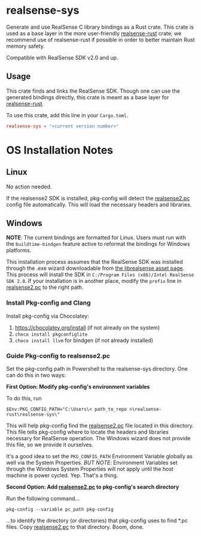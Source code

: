 # realsense-sys

Generate and use RealSense C library bindings as a Rust crate. This crate is used as a base layer in the more
user-friendly [realsense-rust](https://gitlab.com/tangram-vision-oss/realsense-rust) crate; we recommend use of
realsense-rust if possible in order to better maintain Rust memory safety.

Compatible with RealSense SDK v2.0 and up.

## Usage

This crate finds and links the RealSense SDK. Though one can use the generated bindings directly, this crate is meant as
a base layer for [realsense-rust](https://gitlab.com/tangram-vision-oss/realsense-rust). 

To use this crate, add this line in your `Cargo.toml`.

```toml
realsense-sys = "<current version number>"
```

# OS Installation Notes

## Linux

No action needed. 

If the realsense2 SDK is installed, pkg-config will detect the [realsense2.pc](./realsense2.pc) config file automatically. This will load
the necessary headers and libraries. 

## Windows 

**NOTE**: The current bindings are formatted for Linux. Users must run with the `buildtime-bindgen` feature active to
reformat the bindings for Windows platforms. 

This installation process assumes that the RealSense SDK was installed through the .exe wizard downloadable from [the
librealsense asset page](https://github.com/IntelRealSense/librealsense/releases/tag/v2.42.0). This process will install
the SDK in `C:/Program Files (x86)/Intel RealSense SDK 2.0`. If your installation is in another place, modify the
`prefix` line in [realsense2.pc](./realsense2.pc) to the right path. 

### Install Pkg-config and Clang

Install pkg-config via Chocolatey: 

1. https://chocolatey.org/install (if not already on the system)
2. `choco install pkgconfiglite`
3. `choco install llvm` for bindgen (if not already installed)

### Guide Pkg-config to realsense2.pc

Set the pkg-config path in Powershell to the realsense-sys directory. One can do this in two ways: 

**First Option: Modify pkg-config's environment variables**

To do this, run 

`$Env:PKG_CONFIG_PATH="C:\Users\< path_to_repo >\realsense-rust\realsense-sys\"`

This will help pkg-config find the [realsense2.pc](./realsense2.pc) file located in this directory. This file tells pkg-config where to
locate the headers and libraries necessary for RealSense operation. The Windows wizard does not provide this file, so we
provide it ourselves. 

It's a good idea to set the `PKG_CONFIG_PATH` Environment Variable globally as well via the System Properties. *BUT
NOTE*: Environment Variables set through the Windows System Properties will not apply until the host machine is power
cycled. Yep. That's a thing. 

**Second Option: Add [realsense2.pc](./realsense2.pc) to pkg-config's search directory**

Run the following command...

```pkg-config --variable pc_path pkg-config```

...to identify the directory (or directories) that pkg-config uses to find *.pc files. Copy [realsense2.pc](./realsense2.pc) to that
directory. Boom, done. 